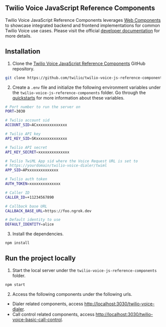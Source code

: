 ## Twilio Voice JavaScript Reference Components

Twilio Voice JavaScript Reference Components leverages [Web Components](https://developer.mozilla.org/en-US/docs/Web/API/Web_components) to showcase integrated backend and frontend implementations for common Twilio Voice use cases. Please visit the official [developer documentation](https://www.twilio.com/docs/voice/sdks/javascript/reference-components) for more details.

## Installation

1. Clone the [Twilio Voice JavaScript Reference Components](https://github.com/twilio/twilio-voice-js-reference-components) GitHub repository.

```bash
git clone https://github.com/twilio/twilio-voice-js-reference-components.git
```

2. Create a `.env` file and initialize the following environment variables under the `twilio-voice-js-reference-components` folder. Go through the [quickstarts](https://www.twilio.com/docs/voice/sdks/javascript/get-started) for more information about these variables.

```bash
# Port number to run the server on
PORT=3030

# Twilio account sid
ACCOUNT_SID=ACxxxxxxxxxxxxxx

# Twilio API key
API_KEY_SID=SKxxxxxxxxxxxxxx

# Twilio API secret
API_KEY_SECRET=xxxxxxxxxxxxxx

# Twilio TwiML App sid where the Voice Request URL is set to
# https://yourdomain/twilio-voice-dialer/twiml
APP_SID=APxxxxxxxxxxxxxx

# Twilio auth token
AUTH_TOKEN=xxxxxxxxxxxxxx

# Caller ID
CALLER_ID=+11234567890

# Callback base URL
CALLBACK_BASE_URL=https://foo.ngrok.dev

# Default identity to use
DEFAULT_IDENTITY=alice
```

3. Install the dependencies.

```bash
npm install
```

## Run the project locally

1. Start the local server under the `twilio-voice-js-reference-components` folder.

```bash
npm start
```

2. Access the following components under the following urls.

- Dialer related components, access [http://localhost:3030/twilio-voice-dialer](http://localhost:3030/twilio-voice-dialer).
- Call control related components, access [http://localhost:3030/twilio-voice-basic-call-control](http://localhost:3030/twilio-voice-basic-call-control).
